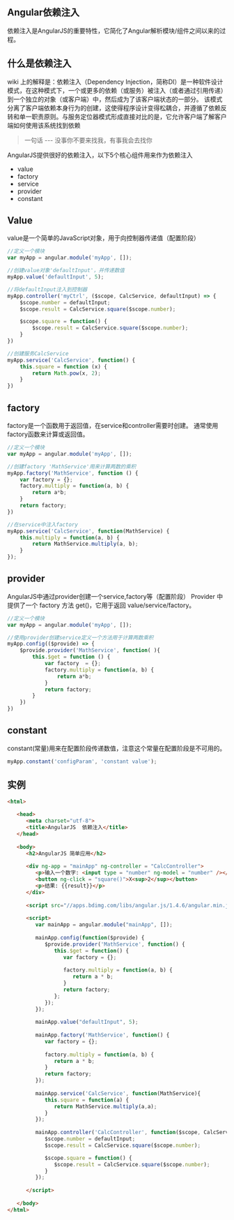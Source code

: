 ## Angular依赖注入
依赖注入是AngularJS的重要特性，它简化了Angular解析模块/组件之间以来的过程。

## 什么是依赖注入
wiki 上的解释是：依赖注入（Dependency Injection，简称DI）是一种软件设计模式，在这种模式下，一个或更多的依赖（或服务）被注入（或者通过引用传递）到一个独立的对象（或客户端）中，然后成为了该客户端状态的一部分。
该模式分离了客户端依赖本身行为的创建，这使得程序设计变得松耦合，并遵循了依赖反转和单一职责原则。与服务定位器模式形成直接对比的是，它允许客户端了解客户端如何使用该系统找到依赖

> 一句话 --- 没事你不要来找我，有事我会去找你

AngularJS提供很好的依赖注入，以下5个核心组件用来作为依赖注入
+ value
+ factory
+ service
+ provider
+ constant

## Value
value是一个简单的JavaScript对象，用于向控制器传递值（配置阶段）
```js
//定义一个模块
var myApp = angular.module('myApp', []);

//创建value对象'defaultInput'，并传递数值
myApp.value('defaultInput', 5);

//将defaultInput注入到控制器
myApp.controller('myCtrl', ($scope, CalcService, defaultInput) => {
    $scope.number = defaultInput;
    $scope.result = CalcService.square($scope.number);

    $scope.square = function() {
        $scope.result = CalcService.square($scope.number);
    }
})

//创建服务CalcService
myApp.service('CalcService', function() {
    this.square = function (x) {
        return Math.pow(x, 2);
    }
})
```

## factory
factory是一个函数用于返回值，在service和controller需要时创建。
通常使用factory函数来计算或返回值。
```js
//定义一个模块
var myApp = angular.module('myApp', []);

//创建factory 'MathService'用来计算两数的乘积
myApp.factory('MathService', function () {
    var factory = {};
    factory.multiply = function(a, b) {
        return a*b;
    }
    return factory;
})

//在service中注入factory
myApp.service('CalcService', function(MathService) {
    this.multiply = function(a, b) {
        return MathService.multiply(a, b);
    }
});
```

## provider
AngularJS中通过provider创建一个service,factory等（配置阶段）
Provider 中提供了一个 factory 方法 get()，它用于返回 value/service/factory。
```js
//定义一个模块
var myApp = angular.module('myApp', []);

//使用provider创建service定义一个方法用于计算两数乘积
myApp.config(($provide) => {
    $provide.provider('MathService', function( ){
        this.$get = function () {
            var factory  = {};
            factory.multiply = function(a, b) {
                return a*b;
            }
            return factory;
        }
    })
})
```

## constant
constant(常量)用来在配置阶段传递数值，注意这个常量在配置阶段是不可用的。
```js
myApp.constant('configParam', 'constant value');
```

## 实例
```html
<html>
   
   <head>
      <meta charset="utf-8">
      <title>AngularJS  依赖注入</title>
   </head>
   
   <body>
      <h2>AngularJS 简单应用</h2>
      
      <div ng-app = "mainApp" ng-controller = "CalcController">
         <p>输入一个数字: <input type = "number" ng-model = "number" /></p>
         <button ng-click = "square()">X<sup>2</sup></button>
         <p>结果: {{result}}</p>
      </div>
      
      <script src="//apps.bdimg.com/libs/angular.js/1.4.6/angular.min.js"></script>
      
      <script>
         var mainApp = angular.module("mainApp", []);
         
         mainApp.config(function($provide) {
            $provide.provider('MathService', function() {
               this.$get = function() {
                  var factory = {};
                  
                  factory.multiply = function(a, b) {
                     return a * b;
                  }
                  return factory;
               };
            });
         });
			
         mainApp.value("defaultInput", 5);
         
         mainApp.factory('MathService', function() {
            var factory = {};
            
            factory.multiply = function(a, b) {
               return a * b;
            }
            return factory;
         });
         
         mainApp.service('CalcService', function(MathService){
            this.square = function(a) {
               return MathService.multiply(a,a);
            }
         });
         
         mainApp.controller('CalcController', function($scope, CalcService, defaultInput) {
            $scope.number = defaultInput;
            $scope.result = CalcService.square($scope.number);

            $scope.square = function() {
               $scope.result = CalcService.square($scope.number);
            }
         });
			
      </script>
      
   </body>
</html>
```